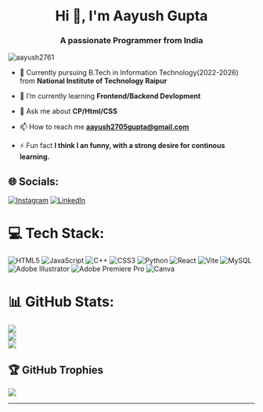 
<h1 align="center">Hi 👋, I'm Aayush Gupta</h1>
<h3 align="center">A passionate Programmer from India</h3>


<p align="left"> <img src="https://komarev.com/ghpvc/?username=aayush2761&label=Profile%20views&color=0e75b6&style=flat" alt="aayush2761" /> </p>

- 👷 Currently pursuing B.Tech in Information Technology(2022-2026) from **National Institute of Technology Raipur**

- 🌱 I’m currently learning **Frontend/Backend Devlopment**


- 💬 Ask me about **CP/Html/CSS**

- 📫 How to reach me **aayush2705gupta@gmail.com**

- ⚡ Fun fact **I think I an funny, with a strong desire for continous learning.**


## 🌐 Socials:
[![Instagram](https://img.shields.io/badge/Instagram-%23E4405F.svg?logo=Instagram&logoColor=white)](https://instagram.com/_.aayush.gupta._/) [![LinkedIn](https://img.shields.io/badge/LinkedIn-%230077B5.svg?logo=linkedin&logoColor=white)](https://linkedin.com/in/aayush-gupta-020284263/) 

# 💻 Tech Stack:
![HTML5](https://img.shields.io/badge/html5-%23E34F26.svg?style=for-the-badge&logo=html5&logoColor=white) ![JavaScript](https://img.shields.io/badge/javascript-%23323330.svg?style=for-the-badge&logo=javascript&logoColor=%23F7DF1E) ![C++](https://img.shields.io/badge/c++-%2300599C.svg?style=for-the-badge&logo=c%2B%2B&logoColor=white) ![CSS3](https://img.shields.io/badge/css3-%231572B6.svg?style=for-the-badge&logo=css3&logoColor=white) ![Python](https://img.shields.io/badge/python-3670A0?style=for-the-badge&logo=python&logoColor=ffdd54) ![React](https://img.shields.io/badge/react-%2320232a.svg?style=for-the-badge&logo=react&logoColor=%2361DAFB) ![Vite](https://img.shields.io/badge/vite-%23646CFF.svg?style=for-the-badge&logo=vite&logoColor=white) ![MySQL](https://img.shields.io/badge/mysql-4479A1.svg?style=for-the-badge&logo=mysql&logoColor=white) ![Adobe Illustrator](https://img.shields.io/badge/adobe%20illustrator-%23FF9A00.svg?style=for-the-badge&logo=adobe%20illustrator&logoColor=white) ![Adobe Premiere Pro](https://img.shields.io/badge/Adobe%20Premiere%20Pro-9999FF.svg?style=for-the-badge&logo=Adobe%20Premiere%20Pro&logoColor=white) ![Canva](https://img.shields.io/badge/Canva-%2300C4CC.svg?style=for-the-badge&logo=Canva&logoColor=white)
# 📊 GitHub Stats:
![](https://github-readme-stats.vercel.app/api?username=aayush2761&theme=shadow_blue&hide_border=false&include_all_commits=true&count_private=false)<br/>
![](https://github-readme-streak-stats.herokuapp.com/?user=aayush2761&theme=shadow_blue&hide_border=false)<br/>
![](https://github-readme-stats.vercel.app/api/top-langs/?username=aayush2761&theme=shadow_blue&hide_border=false&include_all_commits=true&count_private=false&layout=compact)

## 🏆 GitHub Trophies
![](https://github-profile-trophy.vercel.app/?username=aayush2761&theme=radical&no-frame=false&no-bg=true&margin-w=4)

---


<!-- Proudly created with GPRM ( https://gprm.itsvg.in ) -->
